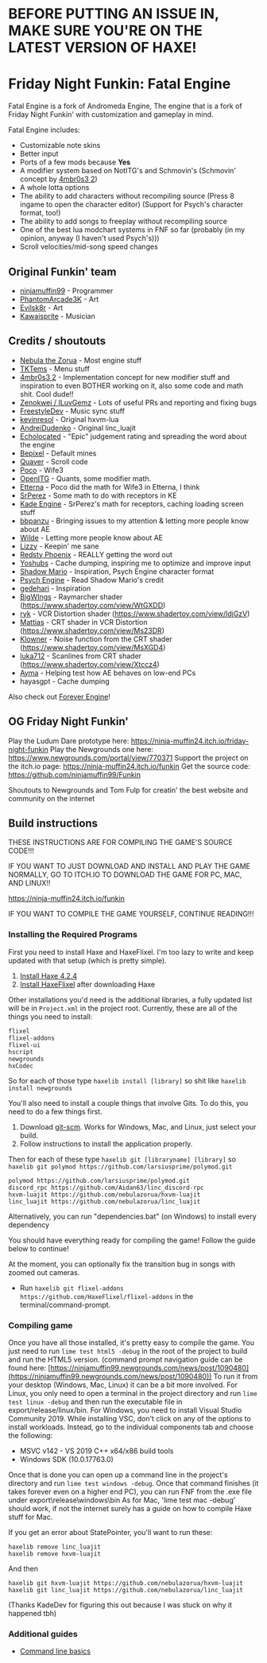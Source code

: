 # BEFORE PUTTING AN ISSUE IN, MAKE SURE YOU'RE ON THE LATEST VERSION OF HAXE!

# Friday Night Funkin: Fatal Engine



Fatal Engine is a fork of Andromeda Engine, The engine that is a fork of Friday Night Funkin' with customization and gameplay in mind.

Fatal Engine includes:
- Customizable note skins
- Better input
- Ports of a few mods because **Yes**
- A modifier system based on NotITG's and Schmovin's (Schmovin' concept by [4mbr0s3 2](https://www.youtube.com/channel/UCez-Erpr0oqmC71vnDrM9yA))
- A whole lotta options
- The ability to add characters without recompiling source (Press 8 ingame to open the character editor) (Support for Psych's character format, too!)
- The ability to add songs to freeplay without recompiling source
- One of the best lua modchart systems in FNF so far (probably (in my opinion, anyway (I haven't used Psych's)))
- Scroll velocities/mid-song speed changes

## Original Funkin' team
- [ninjamuffin99](https://twitter.com/ninja_muffin99) - Programmer
- [PhantomArcade3K](https://twitter.com/phantomarcade3k) - Art 
- [Evilsk8r](https://twitter.com/evilsk8r) - Art
- [Kawaisprite](https://twitter.com/kawaisprite) - Musician


## Credits / shoutouts
- [Nebula the Zorua](https://twitter.com/Nebula_Zorua) - Most engine stuff
- [TKTems](https://twitter.com/TKTems) - Menu stuff
- [4mbr0s3 2](https://www.youtube.com/channel/UCez-Erpr0oqmC71vnDrM9yA) - Implementation concept for new modifier stuff and inspiration to even BOTHER working on it, also some code and math shit. Cool dude!!
- [Zenokwei / ILuvGemz](https://twitter.com/gemz_luv) - Lots of useful PRs and reporting and fixing bugs
- [FreestyleDev](https://twitter.com/Rapper_GF_Dev) - Music sync stuff
- [kevinresol](https://github.com/kevinresol) - Original hxvm-lua
- [AndreiDudenko](https://github.com/AndreiRudenko) - Original linc_luajit
- [Echolocated](https://twitter.com/CH_echolocated) - "Epic" judgement rating and spreading the word about the engine
- [Bepixel](https://twitter.com/bepixel_owo) - Default mines
- [Quaver](https://github.com/Quaver/Quaver) - Scroll code
- [Poco](https://github.com/poco0317) - Wife3
- [OpenITG](https://github.com/openitg/openitg) - Quants, some modifier math.
- [Etterna](https://github.com/etternagame/etterna) - Poco did the math for Wife3 in Etterna, I think
- [SrPerez](https://twitter.com/NewSrPerez) - Some math to do with receptors in KE
- [Kade Engine](https://github.com/KadeDev/Kade-Engine) - SrPerez's math for receptors, caching loading screen stuff
- [bbpanzu](https://twitter.com/bbsub3) - Bringing issues to my attention & letting more people know about AE
- [Wilde](https://twitter.com/0WildeRaze) - Letting more people know about AE
- [Lizzy](https://twitter.com/tc_lizzy) - Keepin' me sane
- [Redsty Phoenix](https://twitter.com/RedstyP) - REALLY getting the word out
- [Yoshubs](https://twitter.com/yoshubs) - Cache dumping, inspiring me to optimize and improve input
- [Shadow Mario](https://twitter.com/Shadow_Mario_) - Inspiration, Psych Engine character format
- [Psych Engine](https://github.com/ShadowMario/FNF-PsychEngine) - Read Shadow Mario's credit
- [gedehari](https://twitter.com/gedehari) - Inspiration
- [BigWIngs](https://www.shadertoy.com/user/BigWIngs) - Raymarcher shader (https://www.shadertoy.com/view/WtGXDD)
- [ryk](https://www.shadertoy.com/user/ryk) - VCR Distortion shader (https://www.shadertoy.com/view/ldjGzV)
- [Mattias](https://www.shadertoy.com/user/Mattias) - CRT shader in VCR Distortion (https://www.shadertoy.com/view/Ms23DR)
- [Klowner](https://www.shadertoy.com/user/Klowner) - Noise function from the CRT shader (https://www.shadertoy.com/view/MsXGD4)
- [luka712](https://www.shadertoy.com/user/luka712) - Scanlines from CRT shader (https://www.shadertoy.com/view/Xtccz4)
- [Ayma](https://twitter.com/FoguDragon) - Helping test how AE behaves on low-end PCs
- hayasgpt - Cache dumping

Also check out [Forever Engine](https://github.com/Yoshubs/Forever-Engine-Legacy)!

## OG Friday Night Funkin'

Play the Ludum Dare prototype here: https://ninja-muffin24.itch.io/friday-night-funkin
Play the Newgrounds one here: https://www.newgrounds.com/portal/view/770371
Support the project on the itch.io page: https://ninja-muffin24.itch.io/funkin
Get the source code: https://github.com/ninjamuffin99/Funkin

Shoutouts to Newgrounds and Tom Fulp for creatin' the best website and community on the internet

## Build instructions

THESE INSTRUCTIONS ARE FOR COMPILING THE GAME'S SOURCE CODE!!!

IF YOU WANT TO JUST DOWNLOAD AND INSTALL AND PLAY THE GAME NORMALLY, GO TO ITCH.IO TO DOWNLOAD THE GAME FOR PC, MAC, AND LINUX!!

https://ninja-muffin24.itch.io/funkin

IF YOU WANT TO COMPILE THE GAME YOURSELF, CONTINUE READING!!!

### Installing the Required Programs

First you need to install Haxe and HaxeFlixel. I'm too lazy to write and keep updated with that setup (which is pretty simple).
1. [Install Haxe 4.2.4](https://haxe.org/download/version/4.2.4/)
2. [Install HaxeFlixel](https://haxeflixel.com/documentation/install-haxeflixel/) after downloading Haxe

Other installations you'd need is the additional libraries, a fully updated list will be in `Project.xml` in the project root. Currently, these are all of the things you need to install:
```
flixel
flixel-addons
flixel-ui
hscript
newgrounds
hxCodec
```
So for each of those type `haxelib install [library]` so shit like `haxelib install newgrounds`

You'll also need to install a couple things that involve Gits. To do this, you need to do a few things first.
1. Download [git-scm](https://git-scm.com/downloads). Works for Windows, Mac, and Linux, just select your build.
2. Follow instructions to install the application properly.

Then for each of these type `haxelib git [libraryname] [library]` so `haxelib git polymod https://github.com/larsiusprime/polymod.git`
```
polymod https://github.com/larsiusprime/polymod.git
discord_rpc https://github.com/Aidan63/linc_discord-rpc
hxvm-luajit https://github.com/nebulazorua/hxvm-luajit
linc_luajit https://github.com/nebulazorua/linc_luajit
```

Alternatively, you can run "dependencies.bat" (on Windows) to install every dependency


You should have everything ready for compiling the game! Follow the guide below to continue!

At the moment, you can optionally fix the transition bug in songs with zoomed out cameras.
- Run `haxelib git flixel-addons https://github.com/HaxeFlixel/flixel-addons` in the terminal/command-prompt.

### Compiling game

Once you have all those installed, it's pretty easy to compile the game. You just need to run `lime test html5 -debug` in the root of the project to build and run the HTML5 version. (command prompt navigation guide can be found here: [https://ninjamuffin99.newgrounds.com/news/post/1090480](https://ninjamuffin99.newgrounds.com/news/post/1090480))
To run it from your desktop (Windows, Mac, Linux) it can be a bit more involved. For Linux, you only need to open a terminal in the project directory and run `lime test linux -debug` and then run the executable file in export/release/linux/bin. For Windows, you need to install Visual Studio Community 2019. While installing VSC, don't click on any of the options to install workloads. Instead, go to the individual components tab and choose the following:
* MSVC v142 - VS 2019 C++ x64/x86 build tools
* Windows SDK (10.0.17763.0)

Once that is done you can open up a command line in the project's directory and run `lime test windows -debug`. Once that command finishes (it takes forever even on a higher end PC), you can run FNF from the .exe file under export\release\windows\bin
As for Mac, 'lime test mac -debug' should work, if not the internet surely has a guide on how to compile Haxe stuff for Mac.

If you get an error about StatePointer, you'll want to run these:
```
haxelib remove linc_luajit
haxelib remove hxvm-luajit
```

And then

```
haxelib git hxvm-luajit https://github.com/nebulazorua/hxvm-luajit
haxelib git linc_luajit https://github.com/nebulazorua/linc_luajit
```

(Thanks KadeDev for figuring this out because I was stuck on why it happened tbh)

### Additional guides

- [Command line basics](https://ninjamuffin99.newgrounds.com/news/post/1090480)
